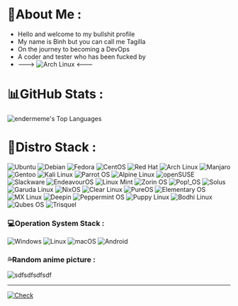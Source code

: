 # 💫About Me :
- Hello and welcome to my bullshit profile
- My name is Bình but you can call me Tagilla
- On the journey to becoming a DevOps 
- A coder and tester who has been fucked by
- ---> ![Arch Linux](https://img.shields.io/badge/Arch%20Linux-1793D1?style=for-the-badge&logo=arch-linux&logoColor=white) <---

# 📊GitHub Stats :
![endermeme's Top Languages](https://github-readme-stats.vercel.app/api/top-langs/?username=endermeme&theme=tokyonight&show_icons=true&hide_border=true&layout=compact&langs_count=10&card_width=445)

# 🐧Distro Stack :
![Ubuntu](https://img.shields.io/badge/Ubuntu-E95420?style=for-the-badge&logo=ubuntu&logoColor=white) 
![Debian](https://img.shields.io/badge/Debian-A81D33?style=for-the-badge&logo=debian&logoColor=white) 
![Fedora](https://img.shields.io/badge/Fedora-51A2DA?style=for-the-badge&logo=fedora&logoColor=white) 
![CentOS](https://img.shields.io/badge/CentOS-262577?style=for-the-badge&logo=centos&logoColor=white) 
![Red Hat](https://img.shields.io/badge/Red%20Hat-EE0000?style=for-the-badge&logo=redhat&logoColor=white) 
![Arch Linux](https://img.shields.io/badge/Arch%20Linux-1793D1?style=for-the-badge&logo=arch-linux&logoColor=white) 
![Manjaro](https://img.shields.io/badge/Manjaro-35BF5C?style=for-the-badge&logo=manjaro&logoColor=white) 
![Gentoo](https://img.shields.io/badge/Gentoo-54487A?style=for-the-badge&logo=gentoo&logoColor=white) 
![Kali Linux](https://img.shields.io/badge/Kali%20Linux-557C94?style=for-the-badge&logo=kali-linux&logoColor=white) 
![Parrot OS](https://img.shields.io/badge/Parrot%20OS-00b3be?style=for-the-badge&logo=parrot-os&logoColor=white) 
![Alpine Linux](https://img.shields.io/badge/Alpine%20Linux-0D597F?style=for-the-badge&logo=alpine-linux&logoColor=white) 
![openSUSE](https://img.shields.io/badge/openSUSE-73BA25?style=for-the-badge&logo=opensuse&logoColor=white) 
![Slackware](https://img.shields.io/badge/Slackware-0B3B91?style=for-the-badge&logo=slackware&logoColor=white) 
![EndeavourOS](https://img.shields.io/badge/EndeavourOS-7C7C7C?style=for-the-badge&logo=endeavour&logoColor=white) 
![Linux Mint](https://img.shields.io/badge/Linux%20Mint-87CF3E?style=for-the-badge&logo=linux-mint&logoColor=white) 
![Zorin OS](https://img.shields.io/badge/Zorin%20OS-0CC1F3?style=for-the-badge&logo=zorin&logoColor=white) 
![Pop!_OS](https://img.shields.io/badge/Pop!_OS-48B9C7?style=for-the-badge&logo=popos&logoColor=white) 
![Solus](https://img.shields.io/badge/Solus-5294E2?style=for-the-badge&logo=solus&logoColor=white) 
![Garuda Linux](https://img.shields.io/badge/Garuda%20Linux-AC162C?style=for-the-badge&logo=garuda-linux&logoColor=white) 
![NixOS](https://img.shields.io/badge/NixOS-5277C3?style=for-the-badge&logo=nixos&logoColor=white) 
![Clear Linux](https://img.shields.io/badge/Clear%20Linux-0071C5?style=for-the-badge&logo=clear-linux&logoColor=white) 
![PureOS](https://img.shields.io/badge/PureOS-48A368?style=for-the-badge&logo=purism&logoColor=white) 
![Elementary OS](https://img.shields.io/badge/Elementary%20OS-64BAFF?style=for-the-badge&logo=elementary&logoColor=white) 
![MX Linux](https://img.shields.io/badge/MX%20Linux-1D457C?style=for-the-badge&logo=mx-linux&logoColor=white) 
![Deepin](https://img.shields.io/badge/Deepin-007CFF?style=for-the-badge&logo=deepin&logoColor=white) 
![Peppermint OS](https://img.shields.io/badge/Peppermint%20OS-D93E3E?style=for-the-badge&logo=peppermint&logoColor=white) 
![Puppy Linux](https://img.shields.io/badge/Puppy%20Linux-FFDA44?style=for-the-badge&logo=puppylinux&logoColor=black) 
![Bodhi Linux](https://img.shields.io/badge/Bodhi%20Linux-7C7C7C?style=for-the-badge&logo=bodhi-linux&logoColor=white) 
![Qubes OS](https://img.shields.io/badge/Qubes%20OS-3874D9?style=for-the-badge&logo=qubes-os&logoColor=white) 
![Trisquel](https://img.shields.io/badge/Trisquel-3E75AA?style=for-the-badge&logo=trisquel&logoColor=white)

### 💻Operation System Stack :
![Windows](https://img.shields.io/badge/Windows-0078D6?style=for-the-badge&logo=windows&logoColor=white)
![Linux](https://img.shields.io/badge/Linux-%23FCC624.svg?style=for-the-badge&logo=linux&logoColor=black) 
![macOS](https://img.shields.io/badge/mac%20os-000000?style=for-the-badge&logo=macos&logoColor=F0F0F0)
![Android](https://img.shields.io/badge/Android-3DDC84?style=for-the-badge&logo=android&logoColor=white)


### 💦Random anime picture :

![sdfsdfsdfsdf](https://waifu-getter.vercel.app/sfw/random)

---

[![Check](https://visitcount.itsvg.in/api?id=endermeme&label=Profile%20Views&pretty=false)](https://visitcount.itsvg.in)

